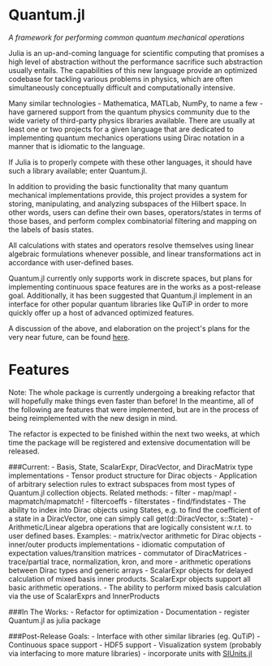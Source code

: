 # Quantum.jl
*A framework for performing common quantum mechanical operations*

Julia is an up-and-coming language for scientific computing that promises a
high level of abstraction without the performance sacrifice such abstraction
usually entails. The capabilities of this new language provide an optimized
codebase for tackling various problems in physics, which are often
simultaneously conceptually difficult and computationally intensive.

Many similar technologies - Mathematica, MATLab, NumPy, to name a few - have
garnered support from the quantum physics community due to the wide variety of
third-party physics libraries available. There are usually at least one or two
projects for a given language that are dedicated to implementing quantum
mechanics operations using Dirac notation in a manner that is idiomatic to the
language.

If Julia is to properly compete with these other languages, it should have
such a library available; enter Quantum.jl.

In addition to providing the basic functionality that many quantum mechanical
implementations provide, this project provides a system for storing,
manipulating, and analyzing subspaces of the Hilbert space. In other words,
users can define their own bases, operators/states in terms of those bases, 
and perform complex combinatorial filtering and mapping on the labels of 
basis states. 

All calculations with states and operators resolve themselves using linear 
algebraic formulations whenever possible, and linear transformations act 
in accordance with user-defined bases. 

Quantum.jl currently only supports work in discrete spaces, but 
plans for implementing continuous space features are in the works 
as a post-release goal. Additionally, it has been suggested that 
Quantum.jl implement in an interface for other popular quantum 
libraries like QuTiP in order to more quickly offer up a host of 
advanced optimized features.

A discussion of the above, and elaboration on the project's plans
for the very near future, can be found [here](https://github.com/jrevels/Quantum.jl/issues/1).

Features
==========
Note: The whole package is currently undergoing a breaking refactor that
will hopefully make things even faster than before! In the meantime, 
all of the following are features that were implemented, but are in the
process of being reimplemented with the new design in mind.

The refactor is expected to be finished within the next two weeks, at which 
time the package will be registered and extensive documentation will be released.

###Current:
	- Basis, State, ScalarExpr, DiracVector, and DiracMatrix type implementations
	- Tensor product structure for Dirac objects
	- Application of arbitrary selection rules to extract subspaces from most types of 
	  Quantum.jl collection objects. Related methods:
	  	- filter
	  	- map/map!
	  	- mapmatch/mapmatch!
	  	- filtercoeffs
	 	- filterstates
	 	- find/findstates
	- The ability to index into Dirac objects using States, e.g. to find the coefficient
	  of a state in a DiracVector, one can simply call get(d::DiracVector, s::State) 
	- Arithmetic/Linear algebra operations that are logically consistent w.r.t. to user
	  defined bases. Examples: 
		- matrix/vector arithmetic for Dirac objects
		- inner/outer products implementations
		- idiomatic computation of expectation values/transition matrices
		- commutator of DiracMatrices
		- trace/partial trace, normalization, kron, and more
		- arithmetic operations between Dirac types and generic arrays
	- ScalarExpr objects for delayed calculation of mixed basis inner products. ScalarExpr
	  objects support all basic arithmetic operations. 
	- The ability to perform mixed basis calculation via the use of ScalarExprs and InnerProducts

###In The Works:
	- Refactor for optimization
	- Documentation
	- register Quantum.jl as julia package

###Post-Release Goals:
	- Interface with other similar libraries (eg. QuTiP)
	- Continuous space support
	- HDF5 support
	- Visualization system (probably via interfacing to more mature libraries)
	- incorporate units with [SIUnits.jl](https://github.com/Keno/SIUnits.jl) 

